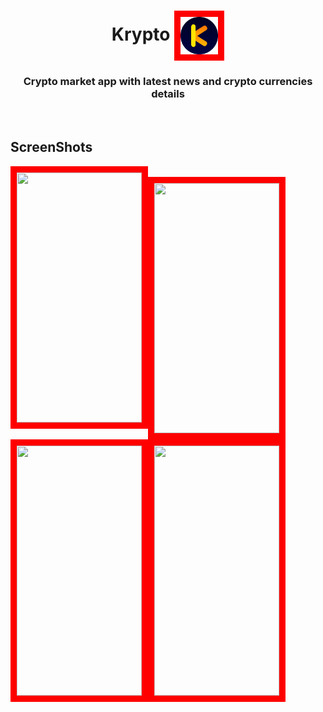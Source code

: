 <h1 align="center">Krypto <img align="center" width="60" style="border:10px solid red" src="https://github.com/princeku07/Krypto_Android_App/blob/UI/app/src/main/res/drawable/logo.png"> </h1>
<h3 align="center">Crypto market app with latest news and crypto currencies details</h3>
<br>
<h2 align="left">ScreenShots</h2>
<img align="left" height="400" width="200" style="border:10px solid red" src="https://github.com/princeku07/Krypto_Android_App/blob/UI/app_part0.gif">
<br>
<img align="left" height="400" width="200"  style="border:10px solid red" src="https://github.com/princeku07/Krypto_Android_App/blob/UI/app_part1.gif">
<br>
<img align="left" height="400" width="200"  style="border:10px solid red" src="https://github.com/princeku07/Krypto_Android_App/blob/UI/app_part2.gif">
<br>
<img align="left" height="400" width="200"  style="border:10px solid red" src="https://github.com/princeku07/Krypto_Android_App/blob/UI/app_part3.gif">
<br>



